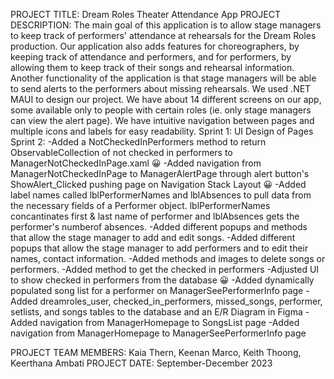 PROJECT TITLE: Dream Roles Theater Attendance App
PROJECT DESCRIPTION: The main goal of this application is to allow stage managers to keep track of performers' attendance at rehearsals for the Dream Roles production. Our application also adds features for choreographers, by keeping track of attendance and performers, and for performers, by allowing them to keep track of their songs and rehearsal information. 
Another functionality of the application is that stage managers will be able to send alerts to the performers about missing rehearsals. 
We used .NET MAUI to design our project. We have about 14 different screens on our app, some available only to people with certain roles (ie. only stage managers can view the alert page). We have intuitive navigation between pages and multiple icons and labels for easy readability. 
Sprint 1: UI Design of Pages
Sprint 2: 
        -Added a NotCheckedInPerformers method to return ObservableCollection of not checked in performers to ManagerNotCheckedInPage.xaml 😀 
        -Added navigation from ManagerNotCheckedInPage to ManagerAlertPage through alert button's ShowAlert_Clicked pushing page on Navigation Stack Layout 😀 
        -Added label names called lblPerformerNames and lblAbsences to pull data from the necessary fields of a Performer object. lblPerformerNames concantinates first & last name of performer and lblAbsences gets the performer's numberof absences. 
        -Added different popups and methods that allow the stage manager to add and edit songs.
        -Added different popups that allow the stage manager to add performers and to edit their names, contact information.
        -Added methods and images to delete songs or performers.
        -Added method to get the checked in performers 
        -Adjusted UI to show checked in performers from the database 😀 
        -Added dynamically populated song list for a performer on ManagerSeePerformerInfo page
        -Added dreamroles_user, checked_in_performers, missed_songs, performer, setlists, and songs tables to the database and an E/R Diagram in Figma
        -Added navigation from ManagerHomepage to SongsList page
        -Added navigation from ManagerHomepage to ManagerSeePerformerInfo page

PROJECT TEAM MEMBERS: Kaia Thern, Keenan Marco, Keith Thoong, Keerthana Ambati
PROJECT DATE: September-December 2023
